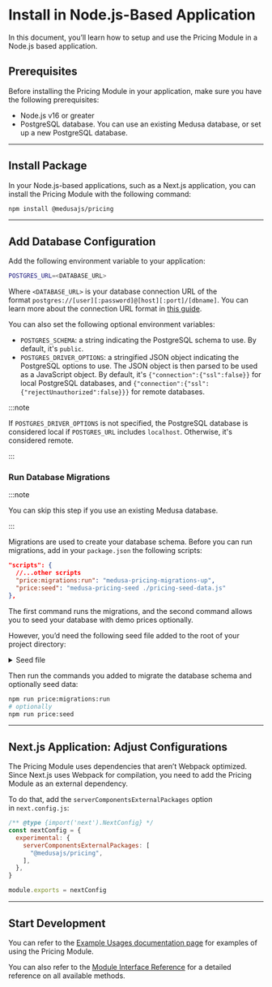 # Install in Node.js-Based Application

In this document, you’ll learn how to setup and use the Pricing Module in a Node.js based application.

## Prerequisites

Before installing the Pricing Module in your application, make sure you have the following prerequisites:

- Node.js v16 or greater
- PostgreSQL database. You can use an existing Medusa database, or set up a new PostgreSQL database.

---

## Install Package

In your Node.js-based applications, such as a Next.js application, you can install the Pricing Module with the following command:

```bash npm2yarn
npm install @medusajs/pricing
```

---

## Add Database Configuration

Add the following environment variable to your application:

```bash
POSTGRES_URL=<DATABASE_URL>
```

Where `<DATABASE_URL>` is your database connection URL of the format `postgres://[user][:password]@[host][:port]/[dbname]`. You can learn more about the connection URL format in [this guide](../../references/medusa_config/interfaces/medusa_config.ConfigModule.mdx#database_url).

You can also set the following optional environment variables:

- `POSTGRES_SCHEMA`: a string indicating the PostgreSQL schema to use. By default, it's `public`.
- `POSTGRES_DRIVER_OPTIONS`: a stringified JSON object indicating the PostgreSQL options to use. The JSON object is then parsed to be used as a JavaScript object. By default, it's `{"connection":{"ssl":false}}` for local PostgreSQL databases, and `{"connection":{"ssl":{"rejectUnauthorized":false}}}` for remote databases.

:::note

If `POSTGRES_DRIVER_OPTIONS` is not specified, the PostgreSQL database is considered local if `POSTGRES_URL` includes `localhost`. Otherwise, it's considered remote.

:::

### Run Database Migrations

:::note

You can skip this step if you use an existing Medusa database.

:::

Migrations are used to create your database schema. Before you can run migrations, add in your `package.json` the following scripts:

```json
"scripts": {
  //...other scripts
  "price:migrations:run": "medusa-pricing-migrations-up",
  "price:seed": "medusa-pricing-seed ./pricing-seed-data.js"
},

```

The first command runs the migrations, and the second command allows you to seed your database with demo prices optionally.

However, you’d need the following seed file added to the root of your project directory:

<Details>
  <Summary>Seed file</Summary>

  ```js
  const currenciesData = [
    {
      code: "USD",
      symbol: "$",
      symbol_native: "$",
      name: "US Dollar",
    },
    {
      code: "CAD",
      symbol: "CA$",
      symbol_native: "$",
      name: "Canadian Dollar",
    },
    {
      code: "EUR",
      symbol: "€",
      symbol_native: "€",
      name: "Euro",
    },
  ]
  
  const moneyAmountsData = [
    {
      id: "money-amount-USD",
      currency_code: "USD",
      amount: 500,
      min_quantity: 1,
      max_quantity: 10,
    },
    {
      id: "money-amount-EUR",
      currency_code: "EUR",
      amount: 400,
      min_quantity: 1,
      max_quantity: 5,
    },
    {
      id: "money-amount-CAD",
      currency_code: "CAD",
      amount: 600,
      min_quantity: 1,
      max_quantity: 8,
    },
  ]
  
  const priceSetsData = [
    {
      id: "price-set-USD",
    },
    {
      id: "price-set-EUR",
    },
    {
      id: "price-set-CAD",
    },
  ]
  
  const priceSetMoneyAmountsData = [
    {
      title: "USD Price Set",
      price_set: "price-set-USD",
      money_amount: "money-amount-USD",
    },
    {
      title: "EUR Price Set",
      price_set: "price-set-EUR",
      money_amount: "money-amount-EUR",
    },
  ]
  
  module.exports = {
    currenciesData,
    moneyAmountsData,
    priceSetsData,
    priceSetMoneyAmountsData,
  }    
  ```

</Details>

Then run the commands you added to migrate the database schema and optionally seed data:

```bash npm2yarn
npm run price:migrations:run
# optionally
npm run price:seed
```

---

## Next.js Application: Adjust Configurations

The Pricing Module uses dependencies that aren’t Webpack optimized. Since Next.js uses Webpack for compilation, you need to add the Pricing Module as an external dependency.

To do that, add the `serverComponentsExternalPackages` option in `next.config.js`:

```js title=next.config.js
/** @type {import('next').NextConfig} */
const nextConfig = {
  experimental: {
    serverComponentsExternalPackages: [
      "@medusajs/pricing",
    ],
  },
}

module.exports = nextConfig

```

---

## Start Development

You can refer to the [Example Usages documentation page](./examples.mdx) for examples of using the Pricing Module.

You can also refer to the [Module Interface Reference](../../references/pricing/interfaces/pricing.IPricingModuleService.mdx) for a detailed reference on all available methods.